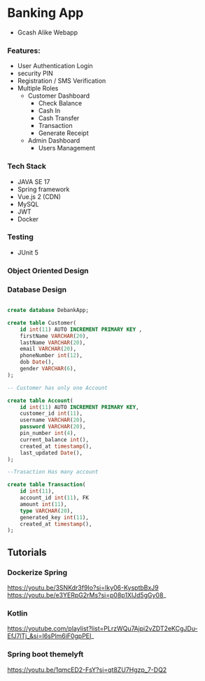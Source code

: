 # Banking App
- Gcash Alike Webapp

### Features:
- User Authentication Login
- security PIN
- Registration / SMS Verification
- Multiple Roles
    - Customer Dashboard
        - Check Balance
        - Cash In
        - Cash Transfer
        - Transaction
        - Generate Receipt
    - Admin Dashboard
        - Users Management

### Tech Stack
- JAVA SE 17
- Spring framework
- Vue.js 2 (CDN)
- MySQL
- JWT
- Docker

### Testing
- JUnit 5


### Object Oriented Design

### Database Design
``` sql

create database DebankApp;

create table Customer(
    id int(11) AUTO INCREMENT PRIMARY KEY ,
    firstName VARCHAR(20),
    lastName VARCHAR(20),
    email VARCHAR(20),
    phoneNumber int(12),
    dob Date(),
    gender VARCHAR(6),
);

-- Customer has only one Account

create table Account(
    id int(11) AUTO INCREMENT PRIMARY KEY,
    customer_id int(11),
    username VARCHAR(20),
    password VARCHAR(20),
    pin_number int(4),
    current_balance int(),
    created_at timestamp(),
    last_updated Date(),
);

--Trasaction Has many account

create table Transaction(
    id int(11),
    account_id int(11), FK
    amount int(11),
    type VARCHAR(20),
    generated_key int(11),
    created_at timestamp(),
);
```

## Tutorials 

### Dockerize Spring
https://youtu.be/3SNKdr3f9Io?si=Iky06-KysptbBxJ9
https://youtu.be/e3YERpG2rMs?si=p08p1XlJd5gGy08_

### Kotlin 
https://youtube.com/playlist?list=PLrzWQu7Ajpi2vZDT2eKCgJDu-EfJ7lTj_&si=I6sPlm6iF0gpPEI_

### Spring boot themelyft 
https://youtu.be/1qmcED2-FsY?si=qt8ZU7Hgzp_7-DQ2
